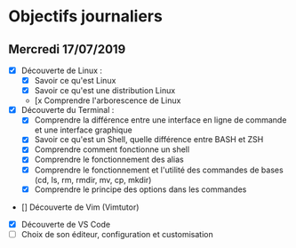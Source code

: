 # Objectifs journaliers

## Mercredi 17/07/2019


* [x] Découverte de Linux :
  * [x] Savoir ce qu'est Linux
  * [x] Savoir ce qu'est une distribution Linux
  * [x Comprendre l'arborescence de Linux
* [x] Découverte du Terminal : 
  * [x] Comprendre la différence entre une interface en ligne de commande et une interface graphique
  * [x] Savoir ce qu'est un Shell, quelle différence entre BASH et ZSH 
  * [x] Comprendre comment fonctionne un shell
  * [x] Comprendre le fonctionnement des alias
  * [x] Comprendre le fonctionnement et l'utilité des commandes de bases (cd, ls, rm, rmdir, mv, cp, mkdir)
  * [x] Comprendre le principe des options dans les commandes
* [] Découverte de Vim (Vimtutor)
* [x] Découverte de VS Code
* [ ] Choix de son éditeur, configuration et customisation